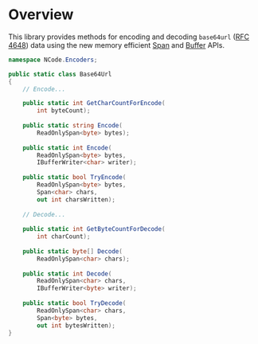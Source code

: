 # Overview

This library provides methods for encoding and decoding `base64url` ([RFC 4648]) data using the new memory
efficient [Span] and [Buffer] APIs.

[RFC 4648]: https://datatracker.ietf.org/doc/html/rfc4648

[Span]: https://learn.microsoft.com/en-us/dotnet/standard/memory-and-spans/

[Buffer]: https://learn.microsoft.com/en-us/dotnet/standard/io/buffers

```csharp
namespace NCode.Encoders;

public static class Base64Url
{
    // Encode...

    public static int GetCharCountForEncode(
        int byteCount);
    
    public static string Encode(
        ReadOnlySpan<byte> bytes);
    
    public static int Encode(
        ReadOnlySpan<byte> bytes,
        IBufferWriter<char> writer);
    
    public static bool TryEncode(
        ReadOnlySpan<byte> bytes,
        Span<char> chars,
        out int charsWritten);
    
    // Decode...
    
    public static int GetByteCountForDecode(
        int charCount);
    
    public static byte[] Decode(
        ReadOnlySpan<char> chars);
    
    public static int Decode(
        ReadOnlySpan<char> chars,
        IBufferWriter<byte> writer);
    
    public static bool TryDecode(
        ReadOnlySpan<char> chars,
        Span<byte> bytes,
        out int bytesWritten);
}
```

